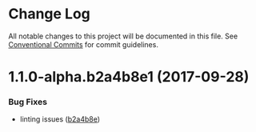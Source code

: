 # Change Log

All notable changes to this project will be documented in this file.
See [Conventional Commits](https://conventionalcommits.org) for commit guidelines.

<a name="1.1.0-alpha.b2a4b8e1"></a>
# 1.1.0-alpha.b2a4b8e1 (2017-09-28)


### Bug Fixes

* linting issues ([b2a4b8e](https://github.com/jameslnewell/tradie-v4/commit/b2a4b8e))
